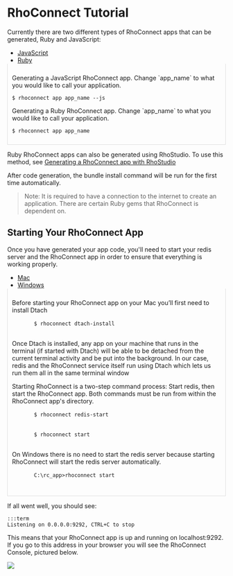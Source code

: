 # RhoConnect Tutorial
Currently there are two different types of RhoConnect apps that can be generated, Ruby and JavaScript:

<div>
  <ul class="nav nav-tabs" style="margin-bottom:0">
    <li class="active"><a href="#js_app_gen" data-toggle="tab">JavaScript</a></li>
    <li><a href="#ruby_app_gen" data-toggle="tab">Ruby</a></li>
  </ul>
</div>
<div class="tab-content" id="tc-app_gen" style="border-left: 1px solid #ddd; border-right: 1px solid #ddd; border-bottom: 1px solid #ddd; padding: 10px">
  <div class="tab-pane fade active in" id="js_app_gen">
    <p>Generating a JavaScript RhoConnect app. Change `app_name` to what you would like to call your application.</p>
    <pre><code class="term">$ rhoconnect app app_name --js</code></pre>
  </div>
  <div class="tab-pane fade" id="ruby_app_gen">
    <p>Generating a Ruby RhoConnect app. Change `app_name` to what you would like to call your application.</p>
    <pre><code class="term">$ rhoconnect app app_name</code></pre>
  </div>
</div>

Ruby RhoConnect apps can also be generated using RhoStudio. To use this method, see [Generating a RhoConnect app with RhoStudio](../../../5.0.25/rhoconnect/command-line#generating-a-rhoconnect-app-with-rhostudio)

After code generation, the bundle install command will be run for the first time automatically.

> Note: It is required to have a connection to the internet to create an application. There are certain Ruby gems that RhoConnect is dependent on.

## Starting Your RhoConnect App
Once you have generated your app code, you'll need to start your redis server and the RhoConnect app in order to ensure that everything is working properly.

<div>
  <ul class="nav nav-tabs" style="margin-bottom:0">
    <li class="active"><a href="#mac_rc_start" data-toggle="tab">Mac</a></li>
    <li><a href="#win_rc_start" data-toggle="tab">Windows</a></li>
  </ul>
</div>
<div class="tab-content" id="tc-app_gen" style="border-left: 1px solid #ddd; border-right: 1px solid #ddd; border-bottom: 1px solid #ddd; padding: 10px">
  <div class="tab-pane fade active in" id="mac_rc_start">
    <p>Before starting your RhoConnect app on your Mac you’ll first need to install Dtach</p>
    <pre>
      <code class="term">$ rhoconnect dtach-install</code>
    </pre>
    <p>Once Dtach is installed, any app on your machine that runs in the terminal (if started with Dtach) will be able to be detached from the current terminal activity and be put into the background. In our case, redis and the RhoConnect service itself run using Dtach which lets us run them all in the same terminal window</p>
    <p>Starting RhoConnect is a two-step command process: Start redis, then start the RhoConnect app. Both commands must be run from within the RhoConnect app's directory.</p>
    <pre>
      <code class="term">$ rhoconnect redis-start</code>
    </pre>
    <pre>
      <code class="term">$ rhoconnect start</code>
    </pre>
  </div>
  <div class="tab-pane fade" id="win_rc_start">
    <p>On Windows there is no need to start the redis server because starting RhoConnect will start the redis server automatically.</p>
    <pre>
      <code class="term">C:\rc_app>rhoconnect start</code>
    </pre>
  </div>
</div>

If all went well, you should see:

    :::term
    Listening on 0.0.0.0:9292, CTRL+C to stop

This means that your RhoConnect app is up and running on localhost:9292. If you go to this address in your browser you will see the RhoConnect Console, pictured below.

<img src="https://s3.amazonaws.com/docs.tau-technologies.com/images/rhodocs/rhoconnect-tutorial/rhoconnect-console-4.0.png">
